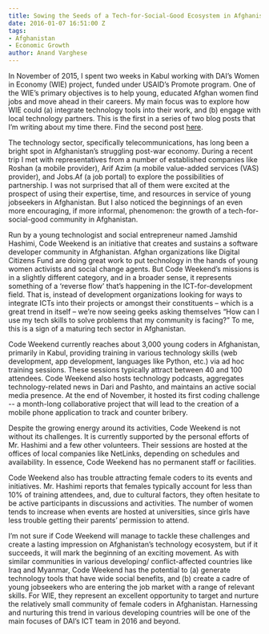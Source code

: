 ```yaml
---
title: Sowing the Seeds of a Tech-for-Social-Good Ecosystem in Afghanistan
date: 2016-01-07 16:51:00 Z
tags:
- Afghanistan
- Economic Growth
author: Anand Varghese
---
```


In November of 2015, I spent two weeks in Kabul working with DAI’s Women in Economy (WIE) project, funded under USAID’s Promote program. One of the WIE’s primary objectives is to help young, educated Afghan women find jobs and move ahead in their careers. My main focus was to explore how WIE could (a) integrate technology tools into their work, and (b) engage with local technology partners.  This is the first in a series of two blog posts that I’m writing about my time there. Find the second post [here](#).

<!--more-->


The technology sector, specifically telecommunications, has long been a bright spot in Afghanistan’s struggling post-war economy. During a recent trip I met with representatives from a number of established companies like Roshan (a mobile provider), Arif Azim (a mobile value-added services (VAS) provider), and Jobs.Af (a job portal) to explore the possibilities of partnership. I was not surprised that all of them were excited at the prospect of using their expertise, time, and resources in service of young jobseekers in Afghanistan. But I also noticed the beginnings of an even more encouraging, if more informal, phenomenon: the growth of a tech-for-social-good community in Afghanistan. 

Run by a young technologist and social entrepreneur named Jamshid Hashimi, Code Weekend is an initiative that creates and sustains a software developer community in Afghanistan. Afghan organizations like Digital Citizens Fund are doing great work to put technology in the hands of young women activists and social change agents. But Code Weekend’s missions is in a slightly different category, and in a broader sense, it represents something of a ‘reverse flow’ that’s happening in the ICT-for-development field. That is, instead of development organizations looking for ways to integrate ICTs into their projects or amongst their constituents – which is a great trend in itself – we’re now seeing geeks asking themselves “How can I use my tech skills to solve problems that my community is facing?” To me, this is a sign of a maturing tech sector in Afghanistan. 

Code Weekend currently reaches about 3,000 young coders in Afghanistan, primarily in Kabul, providing training in various technology skills (web development, app development, languages like Python, etc.) via ad hoc training sessions. These sessions typically attract between 40 and 100 attendees. Code Weekend also hosts technology podcasts, aggregates technology-related news in Dari and Pashto, and maintains an active social media presence. At the end of November, it hosted its first coding challenge -- a month-long collaborative project that will lead to the creation of a mobile phone application to track and counter bribery.

Despite the growing energy around its activities, Code Weekend is not without its challenges. It is currently supported by the personal efforts of Mr. Hashimi and a few other volunteers. Their sessions are hosted at the offices of local companies like NetLinks, depending on schedules and availability. In essence, Code Weekend has no permanent staff or facilities. 

Code Weekend also has trouble attracting female coders to its events and initiatives. Mr. Hashimi reports that females typically account for less than 10% of training attendees, and, due to cultural factors, they often hesitate to be active participants in discussions and activities. The number of women tends to increase when events are hosted at universities, since girls have less trouble getting their parents’ permission to attend. 

I’m not sure if Code Weekend will manage to tackle these challenges and create a lasting impression on Afghanistan’s technology ecosystem, but if it succeeds, it will mark the beginning of an exciting movement. As with similar communities in various developing/ conflict-affected countries like Iraq and Myanmar, Code Weekend has the potential to (a) generate technology tools that have wide social benefits, and (b) create a cadre of young jobseekers who are entering the job market with a range of relevant skills. For WIE, they represent an excellent opportunity to target and nurture the relatively small community of female coders in Afghanistan. Harnessing and nurturing this trend in various developing countries will be one of the main focuses of DAI’s ICT team in 2016 and beyond.